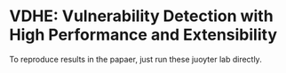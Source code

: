 # VDHE: Vulnerability Detection with High Performance and Extensibility
To reproduce results in the papaer, just run these juoyter lab directly.
